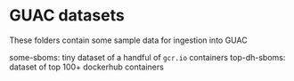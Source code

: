# GUAC datasets

These folders contain some sample data for ingestion into GUAC

some-sboms: tiny dataset of a handful of `gcr.io` containers
top-dh-sboms: dataset of top 100+ dockerhub containers
